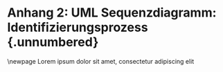 # Anhang 2: UML Sequenzdiagramm: Identifizierungsprozess {.unnumbered}

\newpage
Lorem ipsum dolor sit amet, consectetur adipiscing elit